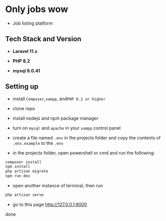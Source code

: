 # Only jobs wow

- Job listing platform

## Tech Stack and Version

- **Laravel 11.x**

- **PHP 8.2**

- **mysql 8.0.41**

## Setting up

- install `Composer`,`xampp`, and`PHP 8.2 or higher`

- clone repo

- install nodejs and npm package manager

- turn on `mysql` and `apache` in your `xampp` control panel

- create a file named `.env` in the projects folder and copy the contents of `.env.example` to the `.env`

- in the projects folder, open powershell or cmd and run the following: 

```sh
composer install
npm install
php artisan migrate
npm run dev
```

- open another instance of terminal, then run

```sh
php artisan serve
```

- go to this page http://127.0.0.1:8000

done



